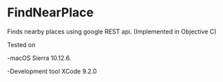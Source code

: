 # FindNearPlace
Finds nearby places using google REST api. (Implemented in Objective C)

Tested on

-macOS Sierra 10.12.6.

-Development tool XCode 9.2.0

